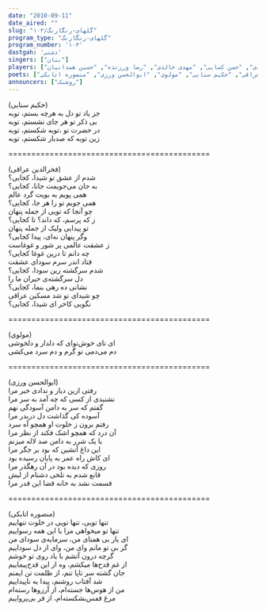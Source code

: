 ```yaml
---  
date: "2010-09-11"  
date_aired: ""  
slug: "گلهای-رنگارنگ/۱۰۳"  
program_type: "گلهای-رنگارنگ"  
program_number: '۱۰۳'  
dastgah: 'دشتی'  
singers: ["بنان"]  
players: ["احمد عبادی", "حسن کسایی", "مهدی خالدی", "رضا ورزنده", "حسین همدانیان"]  
poets: ["فخرالدین عراقی", "حکیم سنایی", "مولوی", "ابوالحسن ورزی", "منصوره اتابکی"]  
announcers: ["روشنک"]  
---  
```

(حکیم سنایی)  
جز یاد تو دل به هرچه بستم، توبه  
بی ذکر تو هر جای نشستم، توبه  
در حضرت تو ،توبه شکستم، توبه  
زین توبه که صدبار شکستم، توبه  

============================================  

(فخرالدین عراقی)  
شدم از عشق تو شیدا، کجایی؟  
به جان می‌جویمت جانا، کجایی؟  
همی پویم به بویت گرد عالم  
همی جویم تو را هر جا، کجایی؟  
چو آنجا که تویی از جمله پنهان  
ز که پرسم، که داند؟ تا کجایی؟  
تو پیدایی ولیک از جمله پنهان  
وگر پنهان نه‌ای، پیدا کجایی؟  
ز عشقت عالمی پر شور و غوغاست  
چه دانم تا درین غوغا کجایی؟  
فتاد اندر سرم سودای عشقت  
شدم سرگشته زین سودا، کجایی؟  
دل سرگشته‌ی حیران ما را  
نشانی ده رهی بنما، کجایی؟  
چو شیدای تو شد مسکین عراقی  
نگویی کاخر ای شیدا، کجایی؟  

============================================  

(مولوی)  
ای نای خوش‌نوای که دلدار و دلخوشی  
دم می‌دمی تو گرم و دم سرد می‌کشی  

============================================  

(ابوالحسن ورزی)  
رفتی ازین دیار و ندادی خبر مرا  
نشنیدی از کسی که چه آمد به سر مرا  
گفتم که سر به دامن آسودگی نهم  
آسوده کی گذاشت دل دربدر مرا  
رفتم برون ز خلوت او همچو آه سرد  
آن درد که همچو اشک فکند از نظر مرا  
با یک شرر به دامن صد لاله میزنم  
این داغ آتشین که بود بر جگر مرا  
ای کاش راه عمر به پایان رسیده بود  
روزی که دیده بود در آن رهگذر مرا  
قانع شدم به تلخی دشنام از لبش  
قسمت نشد به خانه قضا این قدر مرا  

============================================  

(منصوره اتابكی)  
تنها تویی، تنها تویی در خلوت تنهاییم  
تنها تو میخواهی مرا با این همه رسواییم  
ای یار بی همتای من، سرمایه‌ی سودای من  
گر بی تو مانم وای من، وای از دل سوداییم  
گرچه درون آتشم با یاد روی تو خوشم  
از غم قدح‌ها میکشم، وه از این قدح‌پیماییم  
جان گشته سر تاپا تنم، از ظلمت تن ایمنم  
شد آفتاب روشنم، پیدا به ناپیداییم  
من از هوس‌ها جسته‌ام، از آرزوها رسته‌ام  
مرغ قفس‌بشکسته‌ام، از فر بی‌پرواییم  
